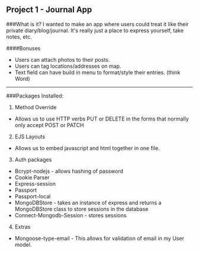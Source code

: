 Project 1 - Journal App
---------
###What is it?
I wanted to make an app where users could treat it like their private diary/blog/journal.  It's really just a place to express yourself, take notes, etc.  

####Bonuses
  * Users can attach photos to their posts.
  * Users can tag locations/addresses on map.
  * Text field can have build in menu to format/style their entries. (think Word)


------------
###Packages Installed:
1. Method Override
  * Allows us to use HTTP verbs PUT or DELETE in the forms that normally only accept POST or PATCH
2. EJS Layouts
  * Allows us to embed javascript and html together in one file.
3. Auth packages
  * Bcrypt-nodejs - allows hashing of password
  * Cookie Parser
  * Express-session
  * Passport
  * Passport-local
  * MongoDBStore - takes an instance of express and returns a MongoDBStore class to store sessions in the database
  * Connect-Mongodb-Session - stores sessions
4. Extras
  * Mongoose-type-email - This allows for validation of email in my User model.